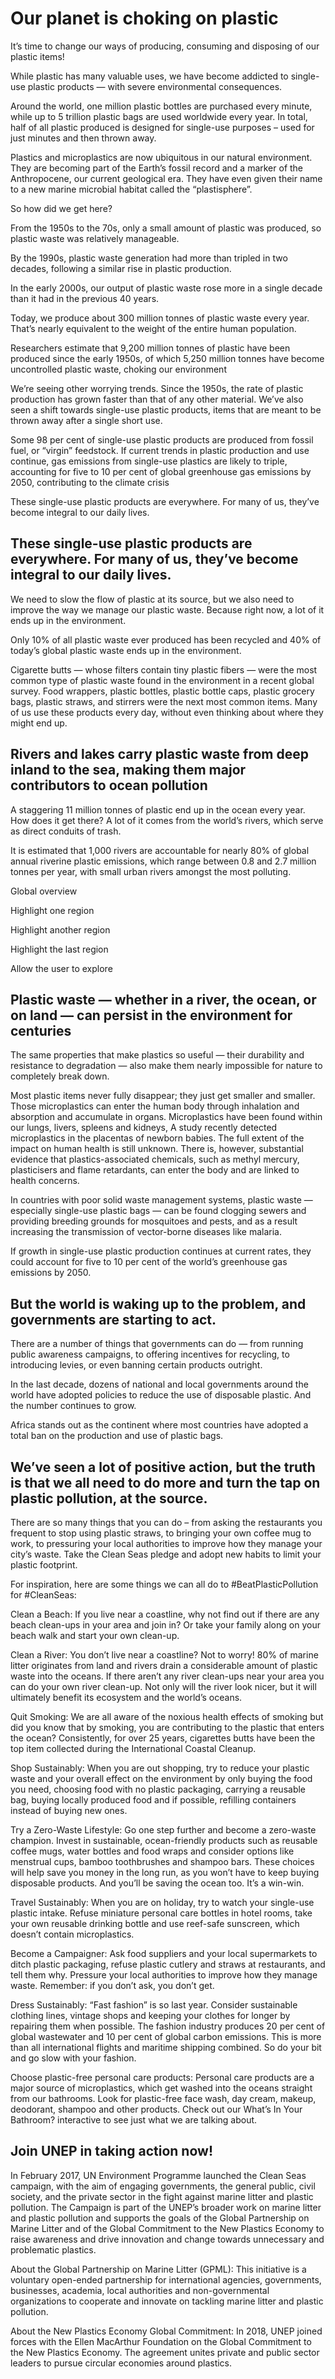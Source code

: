 # Our planet is choking on plastic

It’s time to change our ways of producing, consuming and disposing of our plastic items!

While plastic has many valuable uses, we have become addicted to single-use plastic products — with severe environmental consequences.

Around the world, one million plastic bottles are purchased every minute, while up to 5 trillion plastic bags are used worldwide every year. In total, half of all plastic produced is designed for single-use purposes – used for just minutes and then thrown away.

Plastics and microplastics are now ubiquitous in our natural environment.  They are becoming part of the Earth’s fossil record and a marker of the Anthropocene, our current geological era. They have even given their name to a new marine microbial habitat called the “plastisphere”.

So how did we get here?

From the 1950s to the 70s, only a small amount of plastic was produced, so plastic waste was relatively manageable.

By the 1990s, plastic waste generation had more than tripled in two decades, following a similar rise in plastic production.

In the early 2000s, our output of plastic waste rose more in a single decade than it had in the previous 40 years.

Today, we produce about 300 million tonnes of plastic waste every year. That’s nearly equivalent to the weight of the entire human population.

Researchers estimate that 9,200 million tonnes of plastic have been produced since the early 1950s, of which 5,250 million tonnes have become uncontrolled plastic waste, choking our environment

We’re seeing other worrying trends. Since the 1950s, the rate of plastic production has grown faster than that of any other material. We’ve also seen a shift towards single-use plastic products, items that are meant to be thrown away after a single short use.

Some 98 per cent of single-use plastic products are produced from fossil fuel, or “virgin” feedstock. If current trends in plastic production and use continue, gas emissions from single-use plastics are likely to triple, accounting for five to 10 per cent of global greenhouse gas emissions by 2050, contributing to the climate crisis

These single-use plastic products are everywhere. For many of us, they’ve become integral to our daily lives.

## These single-use plastic products are everywhere. For many of us, they’ve become integral to our daily lives.

We need to slow the flow of plastic at its source, but we also need to improve the way we manage our plastic waste. Because right now, a lot of it ends up in the environment.

Only 10% of all plastic waste ever produced has been recycled and 40% of today’s global plastic waste ends up in the environment.

Cigarette butts — whose filters contain tiny plastic fibers — were the most common type of plastic waste found in the environment in a recent global survey. Food wrappers, plastic bottles, plastic bottle caps, plastic grocery bags, plastic straws, and stirrers were the next most common items. Many of us use these products every day, without even thinking about where they might end up.

## Rivers and lakes carry plastic waste from deep inland to the sea, making them major contributors to ocean pollution

A staggering 11 million tonnes of plastic end up in the ocean every year. How does it get there? A lot of it comes from the world’s rivers, which serve as direct conduits of trash.

It is estimated that 1,000 rivers are accountable for nearly 80% of global annual riverine plastic emissions, which range between 0.8 and 2.7 million tonnes per year, with small urban rivers amongst the most polluting.

Global overview

Highlight one region

Highlight another region

Highlight the last region

Allow the user to explore

## Plastic waste — whether in a river, the ocean, or on land — can persist in the environment for centuries

The same properties that make plastics so useful — their durability and resistance to degradation — also make them nearly impossible for nature to completely break down.

Most plastic items never fully disappear; they just get smaller and smaller. Those microplastics can enter the human body through inhalation and absorption and accumulate in organs. Microplastics have been found within our lungs, livers, spleens and kidneys, A study recently detected microplastics in the placentas of newborn babies. The full extent of the impact on human health is still unknown. There is, however, substantial evidence that plastics-associated chemicals, such as methyl mercury, plasticisers and flame retardants, can enter the body and are linked to health concerns.

In countries with poor solid waste management systems, plastic waste — especially single-use plastic bags — can be found clogging sewers and providing breeding grounds for mosquitoes and pests, and as a result increasing the transmission of vector-borne diseases like malaria.

If growth in single-use plastic production continues at current rates, they could account for five to 10 per cent of the world’s greenhouse gas emissions by 2050.

## But the world is waking up to the problem, and governments are starting to act.

There are a number of things that governments can do — from running public awareness campaigns, to offering incentives for recycling, to introducing levies, or even banning certain products outright.

In the last decade, dozens of national and local governments around the world have adopted policies to reduce the use of disposable plastic. And the number continues to grow.

Africa stands out as the continent where most countries have adopted a total ban on the production and use of plastic bags.

## We’ve seen a lot of positive action, but the truth is that we all need to do more and turn the tap on plastic pollution, at the source.

There are so many things that you can do – from asking the restaurants you frequent to stop using plastic straws, to bringing your own coffee mug to work, to pressuring your local authorities to improve how they manage your city’s waste. Take the Clean Seas pledge and adopt new habits to limit your plastic footprint.

For inspiration, here are some things we can all do to #BeatPlasticPollution for #CleanSeas:

Clean a Beach: If you live near a coastline, why not find out if there are any beach clean-ups in your area and join in? Or take your family along on your beach walk and start your own clean-up.

Clean a River: You don’t live near a coastline? Not to worry! 80% of marine litter originates from land and rivers drain a considerable amount of plastic waste into the oceans. If there aren’t any river clean-ups near your area you can do your own river clean-up. Not only will the river look nicer, but it will ultimately benefit its ecosystem and the world’s oceans.

Quit Smoking: We are all aware of the noxious health effects of smoking but did you know that by smoking, you are contributing to the plastic that enters the ocean? Consistently, for over 25 years, cigarettes butts have been the top item collected during the International Coastal Cleanup.

Shop Sustainably: When you are out shopping, try to reduce your plastic waste and your overall effect on the environment by only buying the food you need, choosing food with no plastic packaging, carrying a reusable bag, buying locally produced food and if possible, refilling containers instead of buying new ones.

Try a Zero-Waste Lifestyle: Go one step further and become a zero-waste champion. Invest in sustainable, ocean-friendly products such as reusable coffee mugs, water bottles and food wraps and consider options like menstrual cups, bamboo toothbrushes and shampoo bars. These choices will help save you money in the long run, as you won’t have to keep buying disposable products. And you’ll be saving the ocean too. It’s a win-win.

Travel Sustainably: When you are on holiday, try to watch your single-use plastic intake. Refuse miniature personal care bottles in hotel rooms, take your own reusable drinking bottle and use reef-safe sunscreen, which doesn’t contain microplastics.

Become a Campaigner: Ask food suppliers and your local supermarkets to ditch plastic packaging, refuse plastic cutlery and straws at restaurants, and tell them why. Pressure your local authorities to improve how they manage waste. Remember: if you don’t ask, you don’t get.

Dress Sustainably: “Fast fashion” is so last year. Consider sustainable clothing lines, vintage shops and keeping your clothes for longer by repairing them when possible. The fashion industry produces 20 per cent of global wastewater and 10 per cent of global carbon emissions. This is more than all international flights and maritime shipping combined. So do your bit and go slow with your fashion.

Choose plastic-free personal care products: Personal care products are a major source of microplastics, which get washed into the oceans straight from our bathrooms. Look for plastic-free face wash, day cream, makeup, deodorant, shampoo and other products. Check out our What’s In Your Bathroom? interactive to see just what we are talking about.

## Join UNEP in taking action now!

In February 2017, UN Environment Programme launched the Clean Seas campaign, with the aim of engaging governments, the general public, civil society, and the private sector in the fight against marine litter and plastic pollution. The Campaign is part of the UNEP’s broader work on marine litter and plastic pollution and supports the goals of the Global Partnership on Marine Litter and of the Global Commitment to the New Plastics Economy to raise awareness and drive innovation and change towards unnecessary and problematic plastics.

About the Global Partnership on Marine Litter (GPML): This initiative is a voluntary open-ended partnership for international agencies, governments, businesses, academia, local authorities and non-governmental organizations to cooperate and innovate on tackling marine litter and plastic pollution.

About the New Plastics Economy Global Commitment: In 2018, UNEP joined forces with the Ellen MacArthur Foundation on the Global Commitment to the New Plastics Economy. The agreement unites private and public sector leaders to pursue circular economies around plastics.

